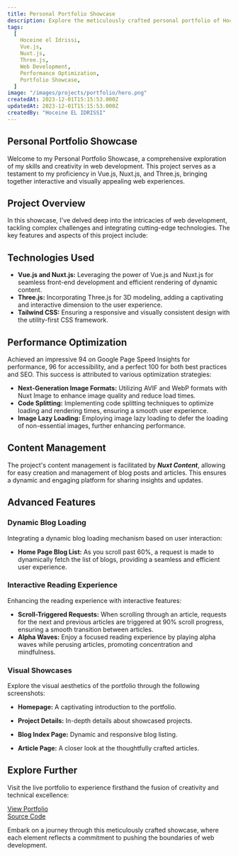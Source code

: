 ```yaml
---
title: Personal Portfolio Showcase
description: Explore the meticulously crafted personal portfolio of Hoceine El Idrissi, a Moroccan full-stack web developer. Delve into the intricate details of Vue.js, Nuxt.js, and Three.js integration, witness the usage of next-generation image formats, and experience the performance excellence that earned a Google Page Speed score of 94 for performance, 96 for accessibility, and a perfect 100 for both best practices and SEO.
tags:
  [
    Hoceine el Idrissi,
    Vue.js,
    Nuxt.js,
    Three.js,
    Web Development,
    Performance Optimization,
    Portfolio Showcase,
  ]
image: "/images/projects/portfolio/hero.png"
createdAt: 2023-12-01T15:15:53.000Z
updatedAt: 2023-12-01T15:15:53.000Z
createdBy: "Hoceine EL IDRISSI"
---
```


## Personal Portfolio Showcase

Welcome to my Personal Portfolio Showcase, a comprehensive exploration of my skills and creativity in web development. This project serves as a testament to my proficiency in Vue.js, Nuxt.js, and Three.js, bringing together interactive and visually appealing web experiences.

## Project Overview

In this showcase, I've delved deep into the intricacies of web development, tackling complex challenges and integrating cutting-edge technologies. The key features and aspects of this project include:

## Technologies Used

- **Vue.js and Nuxt.js:** Leveraging the power of Vue.js and Nuxt.js for seamless front-end development and efficient rendering of dynamic content.
- **Three.js:** Incorporating Three.js for 3D modeling, adding a captivating and interactive dimension to the user experience.
- **Tailwind CSS:** Ensuring a responsive and visually consistent design with the utility-first CSS framework.

## Performance Optimization

Achieved an impressive 94 on Google Page Speed Insights for performance, 96 for accessibility, and a perfect 100 for both best practices and SEO. This success is attributed to various optimization strategies:

- **Next-Generation Image Formats:** Utilizing AVIF and WebP formats with Nuxt Image to enhance image quality and reduce load times.
- **Code Splitting:** Implementing code splitting techniques to optimize loading and rendering times, ensuring a smooth user experience.
- **Image Lazy Loading:** Employing image lazy loading to defer the loading of non-essential images, further enhancing performance.

## Content Management

The project's content management is facilitated by **_Nuxt Content_**, allowing for easy creation and management of blog posts and articles. This ensures a dynamic and engaging platform for sharing insights and updates.

## Advanced Features

### Dynamic Blog Loading

Integrating a dynamic blog loading mechanism based on user interaction:

- **Home Page Blog List:** As you scroll past 60%, a request is made to dynamically fetch the list of blogs, providing a seamless and efficient user experience.

### Interactive Reading Experience

Enhancing the reading experience with interactive features:

- **Scroll-Triggered Requests:** When scrolling through an article, requests for the next and previous articles are triggered at 90% scroll progress, ensuring a smooth transition between articles.
- **Alpha Waves:** Enjoy a focused reading experience by playing alpha waves while perusing articles, promoting concentration and mindfulness.

### Visual Showcases

Explore the visual aesthetics of the portfolio through the following screenshots:

- **Homepage:** A captivating introduction to the portfolio.

<MdImage text="/images/projects/portfolio/hero.PNG"></MdImage>

- **Project Details:** In-depth details about showcased projects.

<MdImage text="/images/projects/portfolio/project.PNG"></MdImage>

- **Blog Index Page:** Dynamic and responsive blog listing.
  <MdImage text="/images/projects/portfolio/blog.PNG"></MdImage>

- **Article Page:** A closer look at the thoughtfully crafted articles.
  <MdImage text="/images/projects/portfolio/article.PNG"></MdImage>

## Explore Further

Visit the live portfolio to experience firsthand the fusion of creativity and technical excellence:

[View Portfolio](#)  
[Source Code](#)

Embark on a journey through this meticulously crafted showcase, where each element reflects a commitment to pushing the boundaries of web development.
